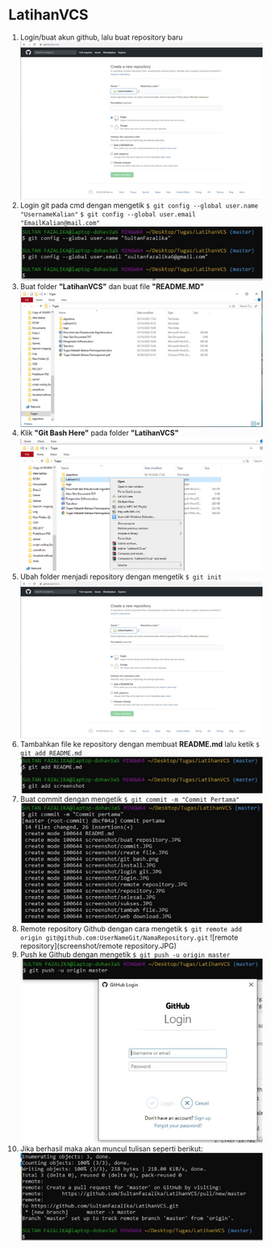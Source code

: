 # LatihanVCS


1. Login/buat akun github, lalu buat repository baru
![buat repository](screenshot/buat_repository.JPG)
2. Login git pada cmd dengan mengetik
    `$ git config --global user.name "UsernameKalian"`
    `$ git config --global user.email "EmailKalian@mail.com"`
![login git](screenshot/login_git.JPG)
3. Buat folder **"LatihanVCS"** dan buat file **"README.MD"**
![create file](screenshot/create_file.JPG)
4. Klik **"Git Bash Here"** pada folder **"LatihanVCS"**
![git bash](screenshot/git_bash.png)
5. Ubah folder menjadi repository dengan mengetik `$ git init`
![buat repository](screenshot/buat_repository.JPG)
6. Tambahkan file ke repository dengan membuat **README.md** lalu ketik `$ git add README.md`
![tambah file](screenshot/tambah_file.JPG)
7. Buat commit dengan mengetik `$ git commit -m "Commit Pertama"`
![commit](screenshot/commit.JPG)
8. Remote repository Github dengan cara mengetik `$ git remote add origin git@github.com:UserNameGit/NamaRepository.git`
![remote repository](screenshot/remote repository.JPG)
9. Push ke Github dengan mengetik `$ git push -u origin master`
![login](screenshot/login.JPG)
10. Jika berhasil maka akan muncul tulisan seperti berikut:
![sukses](screenshot/sukses.JPG)
 
